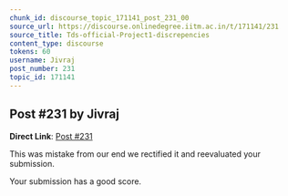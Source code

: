 ```yaml
---
chunk_id: discourse_topic_171141_post_231_00
source_url: https://discourse.onlinedegree.iitm.ac.in/t/171141/231
source_title: Tds-official-Project1-discrepencies
content_type: discourse
tokens: 60
username: Jivraj
post_number: 231
topic_id: 171141
---
```


## Post #231 by Jivraj

**Direct Link**: [Post #231](https://discourse.onlinedegree.iitm.ac.in/t/171141/231)

This was mistake from our end we rectified it and reevaluated your submission.

Your submission has a good score.
